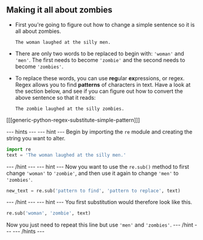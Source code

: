 ## Making it all about zombies

- First you're going to figure out how to change a simple sentence so it is all about zombies.

	```
	The woman laughed at the silly men.
	```

- There are only two words to be replaced to begin with: `'woman'` and `'men'`. The first needs to become `'zombie'` and the second needs to become `'zombies'`.

- To replace these words, you can use **reg**ular **ex**pressions, or regex. Regex allows you to find **patterns** of characters in text. Have a look at the section below, and see if you can figure out how to convert the above sentence so that it reads:

	```
	The zombie laughed at the silly zombies.
	```
	
[[[generic-python-regex-substitute-simple-pattern]]]

--- hints --- --- hint ---
Begin by importing the `re` module and creating the string you want to alter.
```python
import re
text = 'The woman laughed at the silly men.'
```
--- /hint --- --- hint ---
Now you want to use the `re.sub()` method to first change `'woman'` to `'zombie'`, and then use it again to change `'men'` to `'zombies'`.
```python
new_text = re.sub('pattern to find', 'pattern to replace', text)
```
--- /hint --- --- hint ---
You first substitution would therefore look like this.
```python
re.sub('woman', 'zombie', text)
```
Now you just need to repeat this line but use `'men'` and `'zombies'`.
--- /hint --- --- /hints ---
